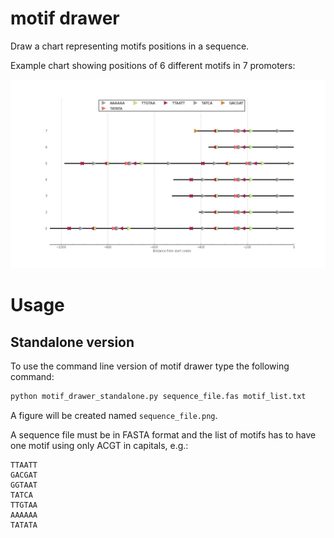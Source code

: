 # motif drawer

Draw a chart representing motifs positions in a sequence.

Example chart showing positions of 6 different motifs in 7 promoters:

![Example chart](example_chart.png)

# Usage

## Standalone version

To use the command line version of motif drawer type the following command:
```bash
python motif_drawer_standalone.py sequence_file.fas motif_list.txt
```

A figure will be created named `sequence_file.png`.

A sequence file must be in FASTA format and the list of motifs has to have one motif using only ACGT in capitals, e.g.:

```
TTAATT
GACGAT
GGTAAT
TATCA
TTGTAA
AAAAAA
TATATA
```